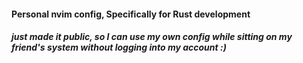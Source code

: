 #### Personal nvim config, Specifically for Rust development

##### just made it public, so I can use my own config while sitting on my friend's system without logging into my account :) 
